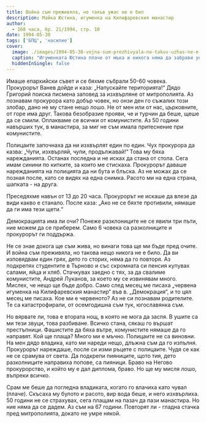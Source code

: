 ```yaml
---
title: Война съм преживяла, но такъв ужас не е бил
description: Майка Юстина, игуменка на Килифаревския манастир
author: 
  - 168 часа, бр. 21/1994, стр. 10
date: 1994-05-30
tags: ['БПЦ', 'насилие']
cover:
  image: ./images/1994-05-30-vojna-sum-prezhivyala-no-takuv-uzhas-ne-e-bil/cover.webp
  caption: "Игуменката Юстина плаче от мъка и никога няма да забрави унижението."
  hiddenInSingle: false
---
```


Имаше епархийски съвет и се бяхме събрали 50-60 човека. Прокурорът Ванев дойде и каза: „Напускайте територията!“ Дядо Григорий поиска писмена заповед за изхвърляне от митрополията. Аз познавам прокурора като добър човек, но онзи ден го съжалих този злобар, дано не му стане нещо лошо. Не от мен или от нас, църковните, от горе има друг. Такова безобразие прояви, че и турчин да беше, щеше да се смили. Оплакваме се всички от комунистите. Аз 50 години навърших тук, в манастира, за миг не съм имала притеснение при комунистите.

Полицаите започнаха да ни изхвърлят един по един. Чух прокурора да казва: „Чупи, изхвърляй, чупи, продължавай!“ Това му бяха нарежданията. Останах последна и не исках да стана от стола. Сега имам синини по китките, за които ме стискаха. Прокурорът даваше нарежданията на полицията да ни бута и блъска. Аз не можах да се позная после, като се видях на една снимка. Расото ми на една страна, шапката - на друга.

Преседяхме навън от 13 до 20 часа. Прокурорът не искаше да влезе да види какво е станало. После каза: „Ако не се бяхте противили, нямаше да ги има тези щети.“

Демокрацията има ли очи? Понеже разклониците не се явили три пъти, ние можем да се приберем. Само 6 човека са разколниците и прокурорът ги поддържа.

Не се знае докога ще съм жива, но винаги това ще ми бъде пред очите. И война съм преживяла, но такова нещо никога не е било. Да ви изповядвам един грях, дето го сторих, няма да го повторя. Аз подкрепях студентите в Търново и със скромната си пенсия купувах салами, яйца и хляб. Стачкувах заедно с тях, за да свалиме комунистите, Андрей Луканов, за което му се извинявам много. Мислех, че нещо ще бъде добро. Само след месец ме писаха „червена игуменка на Килифаревския манастир“ във в. „Демокрация“, и то цял месец ме писаха. Кое ми е червеното? Аз не си познавам родителите. Те са катастрофирали, от осемгодишна съм тук, югославянка съм.

Но вярвате ли, това е втората нощ, в която не мога да заспя. В ушите са ми тези звуци, това разбиване. Всичко стана, сякаш го вършат престъпници. Фашистите да бяха вътре, комунистите нямаше да го направят. Кой ще плаща? Много ми е мъчно. Полицаите не са виновни. На мен дядо владика, като ми нареди нещо, длъжна съм да го изпълня. Прокурорът нареждаше, после си изми ръцете с полицаите. Чудя се как не се срамува от света. Да подкрепи пияниците, щото тия, дето разколниците направиха попове, са пияници. Браво на Негово прокурорство, и който му е дал диплома, браво. Но ще му мисля лошо, въпреки всичко. 

Срам ме беше да погледна владиката, когато го влачиха като чувал (плаче). Скъсаха му булото и расото, вир вода беше, и него изхвърлиха. 50 години не се страхувах, сега плащам на пазач да пази манастира. Но ние няма да се дадем. Аз съм на 67 години. Повторят ли - гладна стачка пред митрополията, докато не умре някой.
